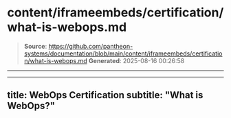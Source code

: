 # content/iframeembeds/certification/what-is-webops.md

> **Source**: https://github.com/pantheon-systems/documentation/blob/main/content/iframeembeds/certification/what-is-webops.md
> **Generated**: 2025-08-16 00:26:58

---

---
title: WebOps Certification
subtitle: "What is WebOps?"
---

<Partial file="certification-guide/what-is-webops.md" />
